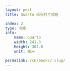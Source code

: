 ```yaml
---
layout: post
title: Quarto 纸张尺寸规格

index: 2
type: 书籍
info:
    name: quarto
    width: 241.3
    height: 304.8
    unit: 毫米

permalink: /cn/books/:slug/
---
```



